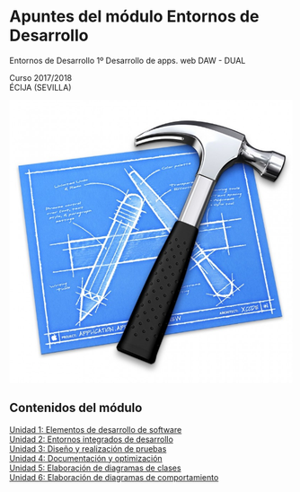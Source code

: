 # Apuntes del módulo Entornos de Desarrollo
Entornos de Desarrollo 1º Desarrollo de apps. web DAW - DUAL

Curso 2017/2018  
ÉCIJA (SEVILLA)

![Entornos d desarrollo](logo.jpg)

## Contenidos del módulo

[Unidad 1: Elementos de desarrollo de software](apuntes_tema1.md)  
[Unidad 2: Entornos integrados de desarrollo](apuntes_tema2.md)  
[Unidad 3: Diseño y realización de pruebas](apuntes_tema3.md)  
[Unidad 4: Documentación y optimización](apuntes_tema4.md)  
[Unidad 5: Elaboración de diagramas de clases](apuntes_tema5.md)  
[Unidad 6: Elaboración de diagramas de comportamiento](apuntes_tema6.md)  
